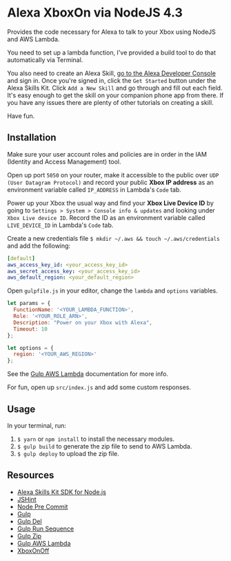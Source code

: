 # Alexa XboxOn via NodeJS 4.3

Provides the code necessary for Alexa to talk to your Xbox using NodeJS and AWS Lambda.

You need to set up a lambda function, I've provided a build tool to do that automatically via Terminal.

You also need to create an Alexa Skill, [go to the Alexa Developer Console](https://developer.amazon.com/edw/home.html#/) and sign in. Once you're signed in, click the `Get Started` button under the Alexa Skills Kit. Click `Add a New Skill` and go through and fill out each field. It's easy enough to get the skill on your companion phone app from there. If you have any issues there are plenty of other tutorials on creating a skill.

Have fun.

## Installation

Make sure your user account roles and policies are in order in the IAM (Identity and Access Management) tool.

Open up port `5050` on your router, make it accessible to the public over `UDP (User Datagram Protocol)` and record your public **Xbox IP address** as an environment variable called `IP_ADDRESS` in Lambda's `Code` tab.

Power up your Xbox the usual way and find your **Xbox Live Device ID** by going to `Settings > System > Console info & updates` and looking under `Xbox Live device ID`. Record the ID as an environment variable called `LIVE_DEVICE_ID` in Lambda's `Code` tab.

Create a new credentials file `$ mkdir ~/.aws && touch ~/.aws/credentials` and add the following:

```yml
[default]
aws_access_key_id: <your_access_key_id>
aws_secret_access_key: <your_access_key_id>
aws_default_region: <your_default_region>
```

Open `gulpfile.js` in your editor, change the `lambda` and `options` variables.

```js
let params = {
  FunctionName: '<YOUR_LAMBDA_FUNCTION>',
  Role: '<YOUR_ROLE_ARN>',
  Description: "Power on your Xbox with Alexa",
  Timeout: 10
};

let options = {
  region: '<YOUR_AWS_REGION>'
};
```

See the [Gulp AWS Lambda](https://github.com/willyg302/gulp-awslambda) documentation for more info.

For fun, open up `src/index.js` and add some custom responses.

## Usage

In your terminal, run:

1. `$ yarn` or `npm install` to install the necessary modules.
2. `$ gulp build` to generate the zip file to  send to AWS Lambda.
3. `$ gulp deploy` to upload the zip file.

## Resources

- [Alexa Skills Kit SDK for Node.js](https://github.com/alexa/alexa-skills-kit-sdk-for-nodejs)
- [JSHint](https://github.com/jshint/jshint)
- [Node Pre Commit](https://github.com/dwyl/learn-pre-commit)
- [Gulp](https://github.com/gulpjs/gulp)
- [Gulp Del](https://github.com/sindresorhus/del)
- [Gulp Run Sequence](https://github.com/OverZealous/run-sequence)
- [Gulp Zip](https://github.com/sindresorhus/gulp-zip)
- [Gulp AWS Lambda](https://github.com/willyg302/gulp-awslambda)
- [XboxOnOff](https://www.npmjs.com/package/xbox-onoff)
